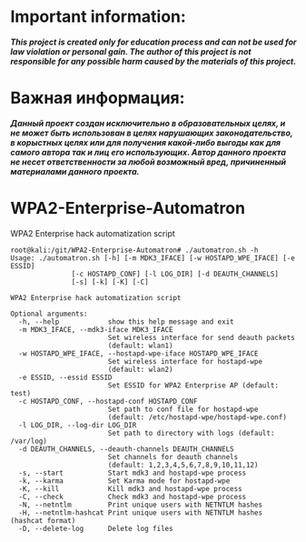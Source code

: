 # Important information:
***This project is created only for education process and can not be used for 
law violation or personal gain. The author of this project is not responsible for any possible harm caused by the materials of this project.***

# Важная информация:
***Данный проект создан исключительно в образовательных целях, и не может быть использован в целях нарушающих законодательство, в корыстных целях или для получения какой-либо выгоды как для самого автора так и лиц его использующих.
Автор данного проекта не несет ответственности за любой возможный вред, причиненный материалами данного проекта.***

# WPA2-Enterprise-Automatron
WPA2 Enterprise hack automatization script

```
root@kali:/git/WPA2-Enterprise-Automatron# ./automatron.sh -h
Usage: ./automatron.sh [-h] [-m MDK3_IFACE] [-w HOSTAPD_WPE_IFACE] [-e ESSID]
               [-c HOSTAPD_CONF] [-l LOG_DIR] [-d DEAUTH_CHANNELS]
               [-s] [-k] [-K] [-C]

WPA2 Enterprise hack automatization script

Optional arguments:
  -h, --help            show this help message and exit
  -m MDK3_IFACE, --mdk3-iface MDK3_IFACE
                        Set wireless interface for send deauth packets
                        (default: wlan1)
  -w HOSTAPD_WPE_IFACE, --hostapd-wpe-iface HOSTAPD_WPE_IFACE
                        Set wireless interface for hostapd-wpe
                        (default: wlan2)
  -e ESSID, --essid ESSID
                        Set ESSID for WPA2 Enterprise AP (default: test)
  -c HOSTAPD_CONF, --hostapd-conf HOSTAPD_CONF
                        Set path to conf file for hostapd-wpe
                        (default: /etc/hostapd-wpe/hostapd-wpe.conf)
  -l LOG_DIR, --log-dir LOG_DIR
                        Set path to directory with logs (default: /var/log)
  -d DEAUTH_CHANNELS, --deauth-channels DEAUTH_CHANNELS
                        Set channels for deauth channels
                        (default: 1,2,3,4,5,6,7,8,9,10,11,12)
  -s, --start           Start mdk3 and hostapd-wpe process
  -k, --karma           Set Karma mode for hostapd-wpe
  -K, --kill            Kill mdk3 and hostapd-wpe process
  -C, --check           Check mdk3 and hostapd-wpe process
  -N, --netntlm         Print unique users with NETNTLM hashes
  -H, --netntlm-hashcat Print unique users with NETNTLM hashes (hashcat format)
  -D, --delete-log      Delete log files
  ```
